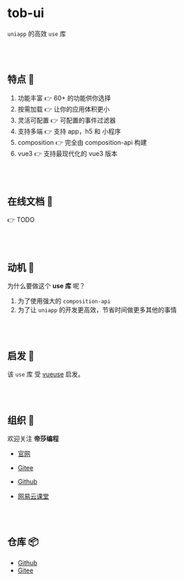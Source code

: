 # tob-ui 

`uniapp` 的高效 `use` 库

<br />
<br />

## 特点 🐳 

1. 功能丰富 👉 60+ 的功能供你选择
2. 按需加载 👉 让你的应用体积更小
3. 灵活可配置 👉 可配置的事件过滤器
4. 支持多端 👉 支持 app，h5 和 小程序
5. composition 👉 完全由 composition-api 构建
6. vue3 👉 支持最现代化的 vue3 版本


 
<br />
<br />

## 在线文档 🐇

👉 TODO


<br />
<br />

## 动机 🦕

为什么要做这个 **use 库** 呢？


1. 为了使用强大的 `composition-api`
2. 为了让 `uniapp` 的开发更高效，节省时间做更多其他的事情




<br />
<br />

## 启发 🦖

该 `use` 库 受 [vueuse](https://vueuse.org/) 启发。

<br />
<br />

## 组织 🦔

欢迎关注 **帝莎编程**
- [官网](http://dishaxy.dishait.cn/)
- [Gitee](https://gitee.com/dishait)

- [Github](https://github.com/dishait)

- [网易云课堂](https://study.163.com/provider/480000001892585/index.htm?share=2&shareId=480000001892585)

<br />
<br />

## 仓库 📦

- [Github](https://github.com/dishait/tob-use)
- [Gitee](https://gitee.com/dishait/tob-use)
